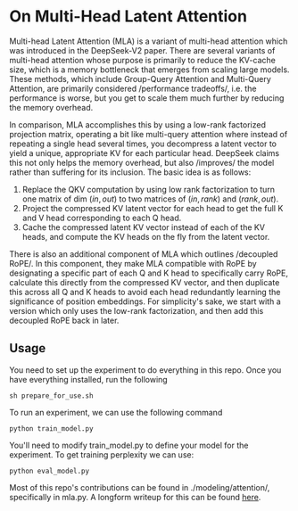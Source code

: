 # On Multi-Head Latent Attention

Multi-head Latent Attention (MLA) is a variant of multi-head attention which was introduced in the DeepSeek-V2 paper. There are several variants of multi-head attention whose purpose is primarily to reduce the KV-cache size, which is a memory bottleneck that emerges from scaling large models. These methods, which include Group-Query Attention and Multi-Query Attention, are primarily considered /performance tradeoffs/, i.e. the performance is worse, but you get to scale them much further by reducing the memory overhead.

In comparison, MLA accomplishes this by using a low-rank factorized projection matrix, operating a bit like multi-query attention where instead of repeating a single head several times, you decompress a latent vector to yield a unique, appropriate KV for each particular head. DeepSeek claims this not only helps the memory overhead, but also /improves/ the model rather than suffering for its inclusion. The basic idea is as follows:

1. Replace the QKV computation by using low rank factorization to turn one matrix of dim $(in, out)$ to two matrices of $(in, rank)$ and $(rank, out)$.
2. Project the compressed KV latent vector for each head to get the full K and V head corresponding to each Q head.
3. Cache the compressed latent KV vector instead of each of the KV heads, and compute the KV heads on the fly from the latent vector.

There is also an additional component of MLA which outlines /decoupled RoPE/. In this component, they make MLA compatible with RoPE by designating a specific part of each Q and K head to specifically carry RoPE, calculate this directly from the compressed KV vector, and then duplicate this across all Q and K heads to avoid each head redundantly learning the significance of position embeddings. For simplicity's sake, we start with a version which only uses the low-rank factorization, and then add this decoupled RoPE back in later.

## Usage

You need to set up the experiment to do everything in this repo. Once you have everything installed, run the following

```
sh prepare_for_use.sh
```

To run an experiment, we can use the following command

```
python train_model.py
```

You'll need to modify train_model.py to define your model for the experiment. To get training perplexity we can use:

```
python eval_model.py
```

Most of this repo's contributions can be found in ./modeling/attention/, specifically in mla.py. A longform writeup for this can be found [here](https://planetbanatt.net/articles/mla.html).